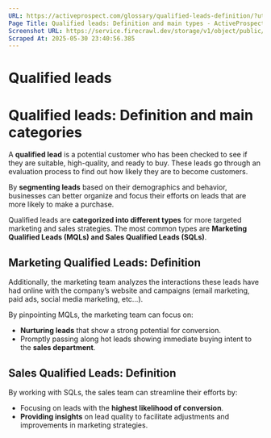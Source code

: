 ```yaml
---
URL: https://activeprospect.com/glossary/qualified-leads-definition/?utm_medium=Marketing-CPC&utm_source=Website&utm_campaign=Google-CPC-US-PMax-Acquisition-Lead-TF
Page Title: Qualified leads: Definition and main types - ActiveProspect
Screenshot URL: https://service.firecrawl.dev/storage/v1/object/public/media/screenshot-cb51d70f-20bf-431d-bf5a-b4865c575366.png
Scraped At: 2025-05-30 23:40:56.385
---
```

# Qualified leads

# Qualified leads: Definition and main categories

A **qualified lead** is a potential customer who has been checked to see if they are suitable, high-quality, and ready to buy. These leads go through an evaluation process to find out how likely they are to become customers.

By **segmenting leads** based on their demographics and behavior, businesses can better organize and focus their efforts on leads that are more likely to make a purchase.

Qualified leads are **categorized into different types** for more targeted marketing and sales strategies. The most common types are **Marketing Qualified Leads (MQLs) and Sales Qualified Leads (SQLs)**.

## Marketing Qualified Leads: Definition


Additionally, the marketing team analyzes the interactions these leads have had online with the company’s website and campaigns (email marketing, paid ads, social media marketing, etc…).

By pinpointing MQLs, the marketing team can focus on:

- **Nurturing leads** that show a strong potential for conversion.
- Promptly passing along hot leads showing immediate buying intent to the **sales department**.

## Sales Qualified Leads: Definition


By working with SQLs, the sales team can streamline their efforts by:

- Focusing on leads with the **highest likelihood of conversion**.
- **Providing insights** on lead quality to facilitate adjustments and improvements in marketing strategies.


